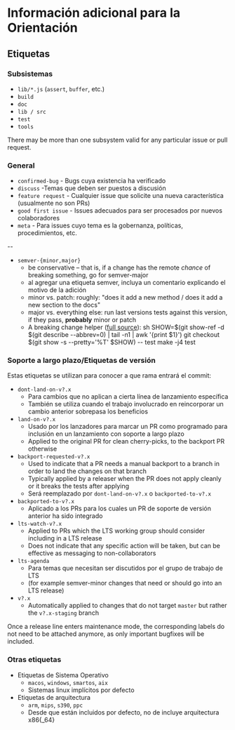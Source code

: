 # Información adicional para la Orientación

## Etiquetas

### Subsistemas

* `lib/*.js` (`assert`, `buffer`, etc.)
* `build`
* `doc`
* `lib / src`
* `test`
* `tools`

There may be more than one subsystem valid for any particular issue or pull request.

### General

* `confirmed-bug` - Bugs cuya existencia ha verificado
* `discuss` -Temas que deben ser puestos a discusión
* `feature request` - Cualquier issue que solicite una nueva característica (usualmente no son PRs)
* `good first issue` - Issues adecuados para ser procesados por nuevos colaboradores
* `meta` - Para issues cuyo tema es la gobernanza, políticas, procedimientos, etc.

--

* `semver-{minor,major}` 
  * be conservative – that is, if a change has the remote *chance* of breaking something, go for semver-major
  * al agregar una etiqueta semver, incluya un comentario explicando el motivo de la adición
  * minor vs. patch: roughly: "does it add a new method / does it add a new section to the docs"
  * major vs. everything else: run last versions tests against this version, if they pass, **probably** minor or patch
  * A breaking change helper ([full source](https://gist.github.com/chrisdickinson/ba532fa0e4e243fb7b44)): 
        sh
        SHOW=$(git show-ref -d $(git describe --abbrev=0) | tail -n1 | awk '{print $1}')
        git checkout $(git show -s --pretty='%T' $SHOW) -- test
        make -j4 test

### Soporte a largo plazo/Etiquetas de versión

Estas etiquetas se utilizan para conocer a que rama entrará el commit:

* `dont-land-on-v?.x` 
  * Para cambios que no aplican a cierta línea de lanzamiento específica
  * También se utiliza cuando el trabajo involucrado en reincorporar un cambio anterior sobrepasa los beneficios
* `land-on-v?.x` 
  * Usado por los lanzadores para marcar un PR como programado para inclusión en un lanzamiento con soporte a largo plazo
  * Applied to the original PR for clean cherry-picks, to the backport PR otherwise
* `backport-requested-v?.x` 
  * Used to indicate that a PR needs a manual backport to a branch in order to land the changes on that branch
  * Typically applied by a releaser when the PR does not apply cleanly or it breaks the tests after applying
  * Será reemplazado por `dont-land-on-v?.x` o `backported-to-v?.x`
* `backported-to-v?.x` 
  * Aplicado a los PRs para los cuales un PR de soporte de versión anterior ha sido integrado
* `lts-watch-v?.x` 
  * Applied to PRs which the LTS working group should consider including in a LTS release
  * Does not indicate that any specific action will be taken, but can be effective as messaging to non-collaborators
* `lts-agenda` 
  * Para temas que necesitan ser discutidos por el grupo de trabajo de LTS
  * (for example semver-minor changes that need or should go into an LTS release)
* `v?.x` 
  * Automatically applied to changes that do not target `master` but rather the `v?.x-staging` branch

Once a release line enters maintenance mode, the corresponding labels do not need to be attached anymore, as only important bugfixes will be included.

### Otras etiquetas

* Etiquetas de Sistema Operativo 
  * `macos`, `windows`, `smartos`, `aix`
  * Sistemas linux implícitos por defecto
* Etiquetas de arquitectura 
  * `arm`, `mips`, `s390`, `ppc`
  * Desde que están incluidos por defecto, no de incluye arquitectura x86{_64}